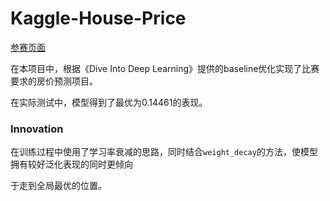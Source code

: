 # Kaggle-House-Price

[参赛页面](https://www.kaggle.com/c/house-prices-advanced-regression-techniques)

在本项目中，根据《Dive Into Deep Learning》提供的baseline优化实现了比赛要求的房价预测项目。

在实际测试中，模型得到了最优为0.14461的表现。

### Innovation

在训练过程中使用了学习率衰减的思路，同时结合`weight_decay`的方法，使模型拥有较好泛化表现的同时更倾向

于走到全局最优的位置。
